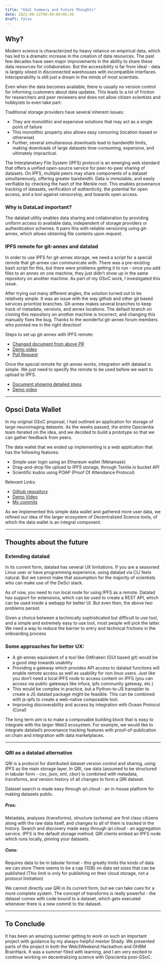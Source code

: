 ```yaml
---
title: "GSoC Summary and Future Thoughts"
date: 2021-08-22T00:49:02+05:30
draft: false
---
```


## Why?
Modern science is characterized by heavy reliance on empirical data, which has led to a dramatic increase in the creation of data resources. The past few decades have seen major improvements in the ability to share these data resources for collaboration. But the accessibility is far from ideal - data is largely siloed in disconnected warehouses with incompatible interfaces. Interoperability is still just a dream in the minds of most scientists.

Even when the data becomes available, there is usually no version control for informing customers about data updates. This leads to a lot of friction for researchers and peer reviewers and does not allow citizen scientists and hobbyists to even take part.

Traditional storage providers have several inherent issues:
- They are monolithic and expensive solutions that may act as a single point of failure
- This monolithic property also allows easy censoring (location-based or otherwise)
- Further, several simultaneous downloads lead to bandwidth limits, making
downloads of large datasets time-consuming, expensive, and ultimately impractical.

The Interplanetary File System (IPFS) protocol is an emerging web standard that offers a unified open-source service for peer-to-peer sharing of datasets. On IPFS, multiple peers may share components of a dataset simultaneously, offering greater bandwidth. Data is immutable, and easily verifiable by checking the hash of the Merkle root. This enables provenance tracking of datasets, verification of authenticity, the potential for open access, and a tool against censorship, and towards open access.

### Why is DataLad important?

The datalad utility enables data sharing and collaboration by providing uniform access to available data, independent of storage providers or authentication schemes. It pairs this with reliable versioning using git-annex, which allows obtaining file contents upon request.

### IPFS remote for git-annex and datalad
In order to use IPFS for git-annex storage, we need a script for a special remote that git-annex can communicate with. There was a pre-existing bash script for this, but there were problems getting it to run - once you add files to an annex on one machine, they just didn’t show up in the same repository on another machine. As part of my GSoC work, I investigated this issue.

After trying out many different angles, the solution turned out to be relatively simple. It was an issue with the way github and other git based services prioritize branches. Git-annex makes several branches to keep track of metadata, versions, and annex locations. The default branch on cloning this repository on another machine is incorrect, and changing this manually fixes the bug. Thanks to the wonderful git-annex forum members who pointed me in the right direction!

Steps to set up git-annex with IPFS remote:
- [Changed document from above PR](https://github.com/kinshukk/brainhack2020_DeSci)
- [Demo video](https://www.youtube.com/watch?v=2JV8ZpiIntY)
- [Pull Request](https://github.com/opscientia/brainhack2020_DeSci/pull/1)

Once the special remote for git-annex works, integration with datalad is simple. We just need to specify the remote to be used before we want to upload to IPFS.

- [Document showing detailed steps](https://github.com/kinshukk/brainhack2020_DeSci/blob/main/README_datalad.md)
- [Demo video](https://www.youtube.com/watch?v=3WDMfnEFMoA)

---

## Opsci Data Wallet
In my original GSoC proposal, I had outlined an application for storage of large neuroimaging datasets. As the weeks passed, the entire Opscientia team iterated on the idea, and we decided to build a prototype so that we can gather feedback from peers.

The data wallet that we ended up implementing is a web application that has the following features:
- Simple user login using an Ethereum wallet (Metamask)
- Drag-and-drop file upload to IPFS storage, through Textile.io bucket API
- Scientific kudos using POAP (Proof Of Attendance Protocol)

Relevant Links:
- [Github repository](https://github.com/opscientia/web3weekend-hackathon)
- [Demo Video](https://www.youtube.com/watch?v=LquRin_Dve4)
- [My commits](https://github.com/opscientia/web3weekend-hackathon/commits?author=kinshukk)

As we implemented this simple data wallet and gathered more user data, we refined our idea of the larger ecosystem of Decentralized Science tools, of which the data wallet is an integral component.

---

## Thoughts about the future
### Extending datalad
In its current form, datalad has several UX limitations. If you are a seasoned Linux user or have programming experience, using datalad via CLI feels natural. But we cannot make that assumption for the majority of scientists who can make use of the DeSci stack.

As of now, you need to run local node for using IPFS as a remote. Datalad has support for extensions, which can be used to create a REST API, which can be used inside a webapp for better UI. But even then, the above two problems persist.

Given a choice between a technically sophisticated but difficult to use tool, and a simple and extremely easy to use tool, most people will pick the latter. We need a way to reduce the barrier to entry and technical frictions in the onboarding process

### Some approaches for better UX:
- A git-annex equivalent of a tool like GitKraken (GUI based git) would be a good step towards usability
- Providing a gateway which provides API access to datalad functions will enable remote access as well as usability for non linux users. Just like you don’t need a local IPFS node to access content on IPFS (you can access via public gateways like infura, ipfs community gateway, etc.)
- This would be complex in practice, but a Python-to-JS transpiler to create a JS datalad package might be feasible. This can be combined with js-ipfs to create a web-native composable tool.
- Improving discoverability and access by integration with Ocean Protocol (Coral)

The long term aim is to make a composable building block that is easy to integrate with the larger Web3 ecosystem. For example, we would like to integrate datalad’s provenance tracking features with proof-of-publication on chain and integration with data marketplaces.

---

### QRI as a datalad alternative
QRI is a protocol for distributed dataset version control and sharing, using IPFS as the main storage layer. In QRI, raw data (assumed to be structured in tabular form - csv, json, xml, cbor) is combined with metadata, transforms, and version history of all changes to form a QRI dataset.

Dataset search is made easy through qri.cloud - an in-house platform for making datasets public.

##### Pros:
Metadata, analyses (transforms), structure (schema) are first class citizens along with the raw data itself, and changes to all of them is tracked in the history.
Search and discovery made easy through qri.cloud - an aggregation service.
IPFS is the default storage method. QRI clients embed an IPFS node which runs locally, pinning your datasets.
##### Cons:
Requires data to be in tabular format - this greatly limits the kinds of data we can store
There seems to be a cap (1GB) on data set sizes that can be published (This limit is only for publishing on their cloud storage, not a protocol limitation)

We cannot directly use QRI in its current form, but we can take cues for a more complete system. The concept of transforms is really powerful - the dataset comes with code bound to a dataset, which gets executed whenever there is a new commit to the dataset.

---
## To Conclude
It has been an amazing summer getting to work on such an important project with guidance by my always-helpful mentor Shady. We presented parts of the project in both the Web3Weekend Hackathon and OHBM BrainHack. It was a summer filled with learning, and I am very excited to continue working on decentralizing science with Opscientia post-GSoC.
